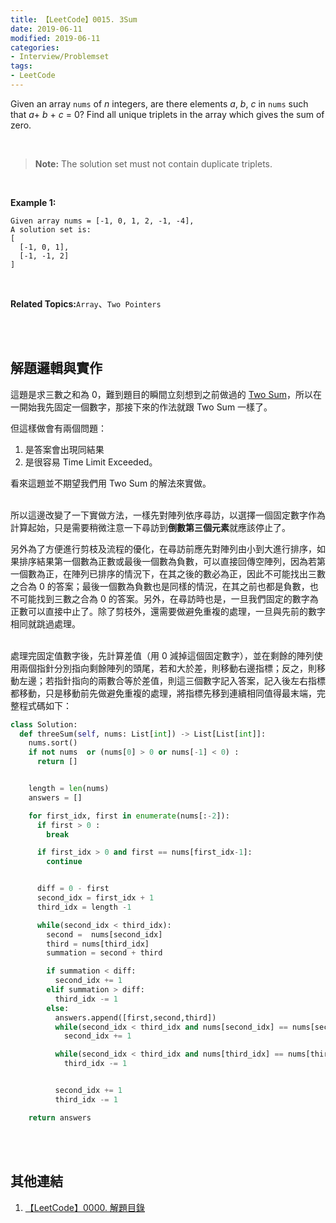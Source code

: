 ```yaml
---
title: 【LeetCode】0015. 3Sum
date: 2019-06-11
modified: 2019-06-11
categories:
- Interview/Problemset
tags:
- LeetCode
--- 
```


Given an array `nums` of _n_ integers, are there elements _a_, _b_, _c_ in `nums` such that _a_+ _b_ + _c_ = 0? Find all unique triplets in the array which gives the sum of zero.

<!--more-->
<br>

>**Note:**
> The solution set must not contain duplicate triplets.

<br>

**Example 1:**
```
Given array nums = [-1, 0, 1, 2, -1, -4],
A solution set is:
[
  [-1, 0, 1],
  [-1, -1, 2]
]
```

<br>

**Related Topics:**`Array`、`Two Pointers`

<br><br>

## 解題邏輯與實作
這題是求三數之和為 0，難到題目的瞬間立刻想到之前做過的 [Two Sum](/LeetCode-0001-Two-Sum/)，所以在一開始我先固定一個數字，那接下來的作法就跟 Two Sum 一樣了。

但這樣做會有兩個問題：
1. 是答案會出現同結果
2. 是很容易 Time Limit Exceeded。

看來這題並不期望我們用 Two Sum 的解法來實做。

<br> 所以這邊改變了一下實做方法，一樣先對陣列依序尋訪，以選擇一個固定數字作為計算起始，只是需要稍微注意一下尋訪到**倒數第三個元素**就應該停止了。

另外為了方便進行剪枝及流程的優化，在尋訪前應先對陣列由小到大進行排序，如果排序結果第一個數為正數或最後一個數為負數，可以直接回傳空陣列，因為若第一個數為正，在陣列已排序的情況下，在其之後的數必為正，因此不可能找出三數之合為 0 的答案；最後一個數為負數也是同樣的情況，在其之前也都是負數，也不可能找到三數之合為 0 的答案。另外，在尋訪時也是，一旦我們固定的數字為正數可以直接中止了。除了剪枝外，還需要做避免重複的處理，一旦與先前的數字相同就跳過處理。

<br> 處理完固定值數字後，先計算差值（用 0 減掉這個固定數字），並在剩餘的陣列使用兩個指針分別指向剩餘陣列的頭尾，若和大於差，則移動右邊指標；反之，則移動左邊；若指針指向的兩數合等於差值，則這三個數字記入答案，記入後左右指標都移動，只是移動前先做避免重複的處理，將指標先移到連續相同值得最末端，完整程式碼如下：

```python
class Solution:
  def threeSum(self, nums: List[int]) -> List[List[int]]:
    nums.sort()
    if not nums  or (nums[0] > 0 or nums[-1] < 0) :
      return []


    length = len(nums)
    answers = []

    for first_idx, first in enumerate(nums[:-2]):
      if first > 0 :
        break 

      if first_idx > 0 and first == nums[first_idx-1]:
        continue


      diff = 0 - first
      second_idx = first_idx + 1
      third_idx = length -1	

      while(second_idx < third_idx): 
        second =  nums[second_idx] 
        third = nums[third_idx]
        summation = second + third  

        if summation < diff:
          second_idx += 1
        elif summation > diff:
          third_idx -= 1
        else:				
          answers.append([first,second,third]) 
          while(second_idx < third_idx and nums[second_idx] == nums[second_idx+1]):
            second_idx += 1

          while(second_idx < third_idx and nums[third_idx] == nums[third_idx-1]):
            third_idx -= 1


          second_idx += 1
          third_idx -= 1

    return answers
```

<br><br>

## 其他連結
1. [【LeetCode】0000. 解題目錄](/LeetCode-0000-Contents/)